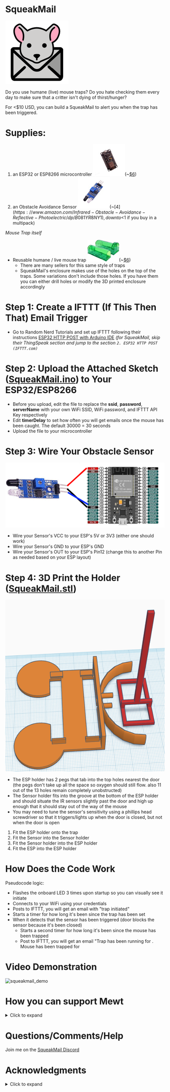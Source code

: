 # SqueakMail
![squeakmail](/images/SqueakMail.png)

Do you use humane (live) mouse traps? Do you hate checking them every day to make sure that a critter isn't dying of thirst/hunger?

For <$10 USD, you can build a SqueakMail to alert you when the trap has been triggered.

# **Supplies:**
1. an ESP32 or ESP8266 microcontroller ![esp8266](/images/esp8266.jpg)(~[$6](https://www.amazon.com/Wireless-NodeMcu-Internet-Development-ESP8266/dp/B0829L36V6))
1. an Obstacle Avoidance Sensor ![ir_obstacle_sensor](/images/ir_obstacle_sensor.jpg)(~[$4](https://www.amazon.com/Infrared-Obstacle-Avoidance-Reflective-Photoelectric/dp/B081YR8NY1), down to <$1 if you buy in a multipack)

*Mouse Trap itself*
* Reusable humane / live mouse trap ![mouse_trap](/images/mouse_trap.jpg)(~[$6](https://www.amazon.com/dp/B08219DSXP))
  * There are many sellers for this same style of traps
  * SqueakMail's enclosure makes use of the holes on the top of the traps. Some variations don't include those holes. If you have them you can either drill holes or modify the 3D printed enclosure accordingly

# Step 1: Create a IFTTT (If This Then That) Email Trigger
* Go to Random Nerd Tutorials and set up IFTTT following their instructions [ESP32 HTTP POST with Arduino IDE](https://randomnerdtutorials.com/esp32-http-post-ifttt-thingspeak-arduino/)
*(for SqueakMail, skip their ThingSpeak section and jump to the section ```2. ESP32 HTTP POST (IFTTT.com)```*

# Step 2: Upload the Attached Sketch ([SqueakMail.ino](squeakmail.ino)) to Your ESP32/ESP8266
* Before you upload, edit the file to replace the **ssid**, **password**, **serverName** with your own WiFi SSID, WiFi password, and IFTTT API Key respectively
* Edit **timerDelay** to set how often you will get emails once the mouse has been caught. The default 30000 = 30 seconds
* Upload the file to your microcontroller

# Step 3: Wire Your Obstacle Sensor
![wiring](/images/wiring.png)
* Wire your Sensor's VCC to your ESP's 5V or 3V3 (either one should work)
* Wire your Sensor's GND to your ESP's GND
* Wire your Sensor's OUT to your ESP's Pin12 (change this to another Pin as needed based on your ESP layout)

# Step 4: 3D Print the Holder ([SqueakMail.stl](SqueakMail.stl))
![3d_enclosure](/images/3d_enclosure.png)
* The ESP holder has 2 pegs that tab into the top holes nearest the door (the pegs don't take up all the space so oxygen should still flow. also 11 out of the 13 holes remain completely unobstructed)
* The Sensor holder fits into the groove at the bottom of the ESP holder and should situate the IR sensors slightly past the door and high up enough that it should stay out of the way of the mouse
* You may need to tune the sensor's sensitivity using a phillips head screwdriver so that it triggers/lights up when the door is closed, but not when the door is open

1. Fit the ESP holder onto the trap
1. Fit the Sensor into the Sensor holder
1. Fit the Sensor holder into the ESP holder
1. Fit the ESP into the ESP holder

# How Does the Code Work
Pseudocode logic:

* Flashes the onboard LED 3 times upon startup so you can visually see it initiate
* Connects to your WiFi using your credentials
* Posts to IFTTT, you will get an email with "trap initiated"
* Starts a timer for how long it's been since the trap has been set
* When it detects that the sensor has been triggered (door blocks the sensor because it's been closed)
  * Starts a second timer for how long it's been since the mouse has been trapped
  * Post to IFTTT, you will get an email "Trap has been running for <Trap Timer>. Mouse has been trapped for <Mouse Timer>

# Video Demonstration
![squeakmail_demo](/images/squeakmail_demo.gif)

# How you can support Mewt
<details>
 <summary>Click to expand</summary>
 
 All I ask is that you take a moment to do something kind.  
  
 * Think of what you would have been willing to contribute to the Mewt project (however small the amount), and donate that to your favorite charity instead.
 
 * See someone hungry or cold?  Buy them a small meal or cheap socks.
 
 * Have elderly neighbors?  Offer to help shovel their driveway or mow their lawn.
 
 * People across the political divide have you on edge?  Bake them some cookies just to be nice.
 
 * Even something as simple as given a random stranger your best smile.  
 
 If you can report back via this 5 second [#SqueakMailForGood questionnaire](https://www.surveymonkey.com/r/DFHGL6H), it would really make my day.  I'm hoping we can push out $1000 and/or 100 hours of kindness from this little corner of the internet.
 </details>

# Questions/Comments/Help
Join me on the [SqueakMail Discord](https://discord.gg/9AsQSmHgDM)

# Acknowledgments
<details>
 <summary>Click to expand</summary>
A big thank you to the below:

* @plbarrio for 3D [Customizable ESP32 lateral support](https://www.thingiverse.com/thing:3884388)
* Random Nerd Tutorial for [IFTTT tutorial](https://randomnerdtutorials.com/esp32-http-post-ifttt-thingspeak-arduino/)
* OpenMoji for 
  * [mouse face](https://openmoji.org/library/#search=mouse%20mail&emoji=1F42D)
  * [envelope](https://openmoji.org/library/#search=mouse%20mail&emoji=2709)
</details>

 
